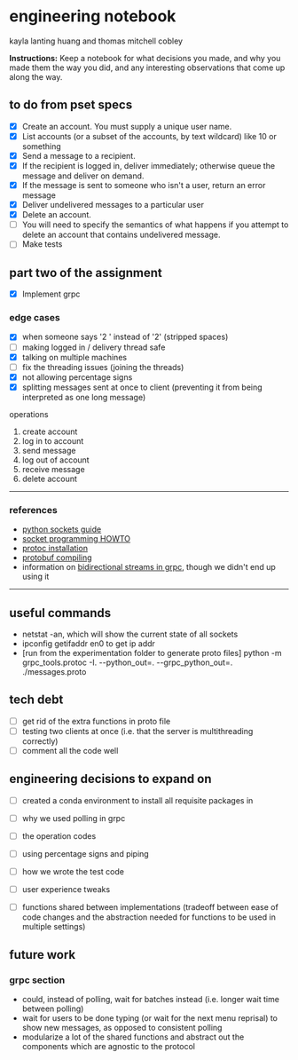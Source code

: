 # engineering notebook
kayla lanting huang and thomas mitchell cobley

**Instructions:** Keep a notebook for what decisions you made, and why you made them the way you did, and any interesting observations that come up along the way.

## to do from pset specs
- [x] Create an account. You must supply a unique user name.
- [x] List accounts (or a subset of the accounts, by text wildcard) like 10 or something
- [x] Send a message to a recipient. 
- [x] If the recipient is logged in, deliver immediately; otherwise queue the message and deliver on demand. 
- [x] If the message is sent to someone who isn't a user, return an error message
- [x] Deliver undelivered messages to a particular user
- [x] Delete an account. 
- [ ] You will need to specify the semantics of what happens if you attempt to delete an account that contains undelivered message.
- [ ] Make tests

## part two of the assignment
- [x] Implement grpc

### edge cases
- [x] when someone says '2 ' instead of '2' (stripped spaces)
- [ ] making logged in / delivery thread safe
- [x] talking on multiple machines
- [ ] fix the threading issues (joining the threads)
- [x] not allowing percentage signs
- [x] splitting messages sent at once to client (preventing it from being interpreted as one long message)

operations
1. create account
2. log in to account
3. send message
4. log out of account
5. receive message
6. delete account

---

### references
- [python sockets guide](https://realpython.com/python-sockets/#echo-client-and-server)
- [socket programming HOWTO](https://docs.python.org/3/howto/sockets.html)
- [protoc installation](https://grpc.io/docs/protoc-installation/)
- [protobuf compiling](https://grpc.io/docs/protoc-installation/)
- information on [bidirectional streams in grpc](https://levelup.gitconnected.com/grpc-how-to-make-bi-directional-streaming-calls-70b4a0569b5b), though we didn't end up using it

---

## useful commands
- netstat -an, which will show the current state of all sockets
- ipconfig getifaddr en0 to get ip addr
- [run from the experimentation folder to generate proto files] python -m grpc_tools.protoc -I. --python_out=. --grpc_python_out=. ./messages.proto


## tech debt
- [ ] get rid of the extra functions in proto file
- [ ] testing two clients at once (i.e. that the server is multithreading correctly)
- [ ] comment all the code well

## engineering decisions to expand on
- [ ] created a conda environment to install all requisite packages in 
- [ ] why we used polling in grpc
- [ ] the operation codes
- [ ] using percentage signs and piping
- [ ] how we wrote the test code
- [ ] user experience tweaks
- [ ] functions shared between implementations (tradeoff between ease of code changes and the abstraction needed for functions to be used in multiple settings)


## future work
### grpc section
- could, instead of polling, wait for batches instead (i.e. longer wait time between polling)
- wait for users to be done typing (or wait for the next menu reprisal) to show new messages, as opposed to consistent polling
- modularize a lot of the shared functions and abstract out the components which are agnostic to the protocol